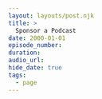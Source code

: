 ```yaml
---
layout: layouts/post.njk
title: >
  Sponsor a Podcast
date: 2000-01-01
episode_number:
duration:
audio_url:
hide_date: true
tags:
  - page
---
```

